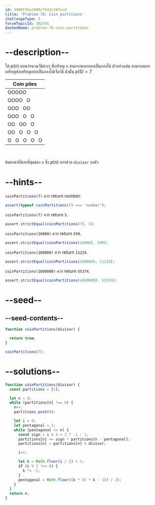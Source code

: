 ```yaml
---
id: 5900f3ba1000cf542c50fecd
title: 'Problem 78: Coin partitions'
challengeType: 5
forumTopicId: 302191
dashedName: problem-78-coin-partitions
---
```


# --description--

ให้ ${p}(n)$ แทนจำนวนวิธีต่างๆ ที่เหรียญ `n` สามารถแยกออกเป็นกองได้ ตัวอย่างเช่น สามารถแยกเหรียญห้าเหรียญออกเป็นกองได้เจ็ดวิธี ดังนั้น ${p}(5) = 7$

<div style='text-align: center;'>

| Coin piles        |
| ----------------- |
| OOOOO             |
| OOOO   O          |
| OOO   OO          |
| OOO   O   O       |
| OO   OO   O       |
| OO   O   O   O    |
| O   O   O   O   O |

</div><br>

ค้นหาค่าที่น้อยที่สุดของ `n` ซึ่ง ${p}(n)$ หารด้วย `divisor` ลงตัว

# --hints--

`coinPartitions(7)` ควร return number.

```js
assert(typeof coinPartitions(7) === 'number');
```

`coinPartitions(7)` ควร return `5`.

```js
assert.strictEqual(coinPartitions(7), 5);
```

`coinPartitions(10000)` ควร return `599`.

```js
assert.strictEqual(coinPartitions(10000), 599);
```

`coinPartitions(100000)` ควร return `11224`.

```js
assert.strictEqual(coinPartitions(100000), 11224);
```

`coinPartitions(1000000)` ควร return `55374`.

```js
assert.strictEqual(coinPartitions(1000000), 55374);
```

# --seed--

## --seed-contents--

```js
function coinPartitions(divisor) {

  return true;
}

coinPartitions(7);
```

# --solutions--

```js
function coinPartitions(divisor) {
  const partitions = [1];

  let n = 0;
  while (partitions[n] !== 0) {
    n++;
    partitions.push(0);

    let i = 0;
    let pentagonal = 1;
    while (pentagonal <= n) {
      const sign = i % 4 > 1 ? -1 : 1;
      partitions[n] += sign * partitions[n - pentagonal];
      partitions[n] = partitions[n] % divisor;

      i++;

      let k = Math.floor(i / 2) + 1;
      if (i % 2 !== 0) {
        k *= -1;
      }
      pentagonal = Math.floor((k * (3 * k - 1)) / 2);
    }
  }
  return n;
}
```
